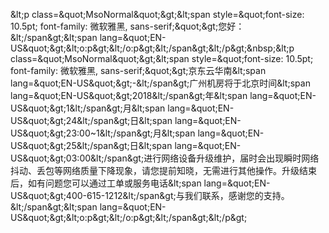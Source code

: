 &amp;lt;p class=&amp;quot;MsoNormal&amp;quot;&amp;gt;&amp;lt;span style=&amp;quot;font-size: 10.5pt; font-family: 微软雅黑, sans-serif;&amp;quot;&amp;gt;您好：&amp;lt;/span&amp;gt;&amp;lt;span lang=&amp;quot;EN-US&amp;quot;&amp;gt;&amp;lt;o:p&amp;gt;&amp;lt;/o:p&amp;gt;&amp;lt;/span&amp;gt;&amp;lt;/p&amp;gt;&amp;nbsp;&amp;lt;p class=&amp;quot;MsoNormal&amp;quot;&amp;gt;&amp;lt;span style=&amp;quot;font-size: 10.5pt; font-family: 微软雅黑, sans-serif;&amp;quot;&amp;gt;京东云华南&amp;lt;span lang=&amp;quot;EN-US&amp;quot;&amp;gt;-&amp;lt;/span&amp;gt;广州机房将于北京时间&amp;lt;span lang=&amp;quot;EN-US&amp;quot;&amp;gt;2018&amp;lt;/span&amp;gt;年&amp;lt;span lang=&amp;quot;EN-US&amp;quot;&amp;gt;1&amp;lt;/span&amp;gt;月&amp;lt;span lang=&amp;quot;EN-US&amp;quot;&amp;gt;24&amp;lt;/span&amp;gt;日&amp;lt;span lang=&amp;quot;EN-US&amp;quot;&amp;gt;23:00~1&amp;lt;/span&amp;gt;月&amp;lt;span lang=&amp;quot;EN-US&amp;quot;&amp;gt;25&amp;lt;/span&amp;gt;日&amp;lt;span lang=&amp;quot;EN-US&amp;quot;&amp;gt;03:00&amp;lt;/span&amp;gt;进行网络设备升级维护，届时会出现瞬时网络抖动、丢包等网络质量下降现象，请您提前知晓，无需进行其他操作。升级结束后，如有问题您可以通过工单或服务电话&amp;lt;span lang=&amp;quot;EN-US&amp;quot;&amp;gt;400-615-1212&amp;lt;/span&amp;gt;与我们联系，感谢您的支持。&amp;lt;/span&amp;gt;&amp;lt;span lang=&amp;quot;EN-US&amp;quot;&amp;gt;&amp;lt;o:p&amp;gt;&amp;lt;/o:p&amp;gt;&amp;lt;/span&amp;gt;&amp;lt;/p&amp;gt;